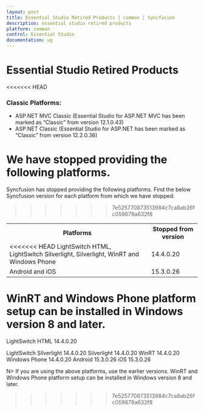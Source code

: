 ```yaml
---
layout: post
title: Essential Studio Retired Products | common | Syncfusion
description: essential studio retired products
platform: common
control: Essential Studio
documentation: ug
---
```


# Essential Studio Retired Products

<<<<<<< HEAD
### Classic Platforms:
* ASP.NET MVC Classic (Essential Studio for ASP.NET MVC has been marked as “Classic” from version 12.1.0.43)
* ASP.NET Classic (Essential Studio for ASP.NET has been marked as “Classic” from version 12.2.0.36)

We have stopped providing the following platforms.
=======
Syncfusion has stopped providing the following platforms. Find the below Syncfusion version for each platform from which we have stopped.
>>>>>>> 7e525770873513984c7ca8ab26fc059679a632f8

<table>
<tr>
<th>
Platforms</th><th>
Stopped from version</th></tr>
<tr>
<td>
<<<<<<< HEAD
LightSwitch HTML, LightSwitch Silverlight, Silverlight, WinRT and Windows Phone</td><td>
14.4.0.20</td></tr>
<tr>
<td>
Android and iOS</td><td>
15.3.0.26</td></tr>
</table>

WinRT and Windows Phone platform setup can be installed in Windows version 8 and later.
=======
LightSwitch HTML</td><td>
14.4.0.20</td></tr>
<tr>
<td>
LightSwitch Silverlight</td><td>
14.4.0.20</td></tr>
<tr>
<td>
Silverlight</td><td>
14.4.0.20</td></tr>
<tr>
<td>
WinRT</td><td>
14.4.0.20</td></tr>
<tr>
<td>
Windows Phone</td><td>
14.4.0.20</td></tr>
<tr>
<td>
Android</td><td>
15.3.0.26</td></tr>
<tr>
<td>
iOS</td><td>
15.3.0.26</td></tr>
</table>

N> If you are using the above platforms, use the earlier versions. WinRT and Windows Phone platform setup can be installed in Windows version 8 and later.
>>>>>>> 7e525770873513984c7ca8ab26fc059679a632f8
